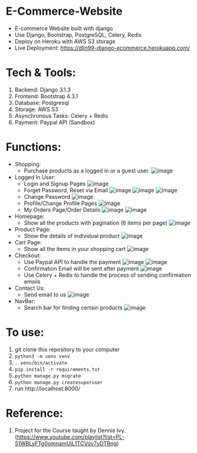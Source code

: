 # E-Commerce-Website 
- E-commerce Website built with django
- Use Django, Bootstrap, PostgreSQL, Celery, Redis
- Deploy on Heroku with AWS S3 storage
- Live Deployment: https://dlin99-django-ecommerce.herokuapp.com/


# Tech & Tools:
1. Backend: Django 3.1.3
2. Frontend: Bootstrap 4.3.1 
3. Database: Postgresql
4. Storage: AWS S3
5. Asynchronous Tasks: Celery + Redis
6. Payment: Paypal API (Sandbox)

# Functions:
- Shopping:
  - Purchase products as a logged in or a guest user.
  ![image](readme_images/cart.png)
- Logged In User:
  - Login and Signup Pages
  ![image](readme_images/login_signup_pages.png)
  - Forget Password, Reset via Email
  ![image](readme_images/reset_password1.png)
  ![image](readme_images/reset_password2.png)
  ![image](readme_images/reset_password3.png)
  - Change Password
  ![image](readme_images/change_password.png)
  - Profile/Change Profile Pages
  ![image](readme_images/profile.png)
  - My Orders Page/Order Details
  ![image](readme_images/my_orders.png)
  ![image](readme_images/order_detail.png) 
- Homepage:
  - Show all the products with pagination (6 items per page)
  ![image](readme_images/homepage.png)
- Product Page:
  - Show the details of individual product
  ![image](readme_images/product.png)
- Cart Page:
  - Show all the items in your shopping cart
  ![image](readme_images/cart.png)
- Checkout:
  - Use Paypal API to handle the payment
  ![image](readme_images/checkout.png)
  ![image](readme_images/paypal.png)
  - Confirmation Email will be sent after payment
  ![image](readme_images/confirmation_email.png)
  - Use Celery + Redis to handle the process of sending confirmation emails
- Contact Us:
  - Send email to us
  ![image](readme_images/contact_us.png)  
- NavBar:
  - Search bar for finding certain products
  ![image](readme_images/search_bar.png)

# To use:
1. git clone this repository to your computer
2. `python3 -m venv venv`
3. `. venv/bin/activate`
4. `pip install -r requirements.txt`
5. `python manage.py migrate`
6. `python manage.py createsuperuser`
7. run http://localhost:8000/


# Reference:
1. Project for the Course taught by Dennis Ivy. (https://www.youtube.com/playlist?list=PL-51WBLyFTg0omnamUjL1TCVov7yDTRng)